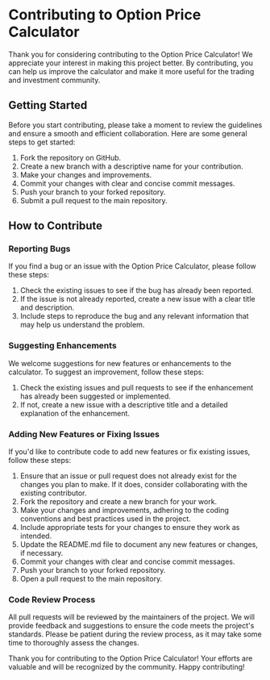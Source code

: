 # Contributing to Option Price Calculator

Thank you for considering contributing to the Option Price Calculator! We appreciate your interest in making this project better. By contributing, you can help us improve the calculator and make it more useful for the trading and investment community.

## Getting Started

Before you start contributing, please take a moment to review the guidelines and ensure a smooth and efficient collaboration. Here are some general steps to get started:

1. Fork the repository on GitHub.
2. Create a new branch with a descriptive name for your contribution.
3. Make your changes and improvements.
4. Commit your changes with clear and concise commit messages.
5. Push your branch to your forked repository.
6. Submit a pull request to the main repository.

## How to Contribute

### Reporting Bugs

If you find a bug or an issue with the Option Price Calculator, please follow these steps:

1. Check the existing issues to see if the bug has already been reported.
2. If the issue is not already reported, create a new issue with a clear title and description.
3. Include steps to reproduce the bug and any relevant information that may help us understand the problem.

### Suggesting Enhancements

We welcome suggestions for new features or enhancements to the calculator. To suggest an improvement, follow these steps:

1. Check the existing issues and pull requests to see if the enhancement has already been suggested or implemented.
2. If not, create a new issue with a descriptive title and a detailed explanation of the enhancement.

### Adding New Features or Fixing Issues

If you'd like to contribute code to add new features or fix existing issues, follow these steps:

1. Ensure that an issue or pull request does not already exist for the changes you plan to make. If it does, consider collaborating with the existing contributor.
2. Fork the repository and create a new branch for your work.
3. Make your changes and improvements, adhering to the coding conventions and best practices used in the project.
4. Include appropriate tests for your changes to ensure they work as intended.
5. Update the README.md file to document any new features or changes, if necessary.
6. Commit your changes with clear and concise commit messages.
7. Push your branch to your forked repository.
8. Open a pull request to the main repository.

### Code Review Process

All pull requests will be reviewed by the maintainers of the project. We will provide feedback and suggestions to ensure the code meets the project's standards. Please be patient during the review process, as it may take some time to thoroughly assess the changes.

Thank you for contributing to the Option Price Calculator! Your efforts are valuable and will be recognized by the community. Happy contributing!